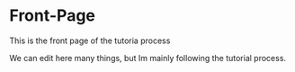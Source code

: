 # Front-Page
This is the front page of the tutoria process

We can edit here many things, but Im mainly following the tutorial process.
